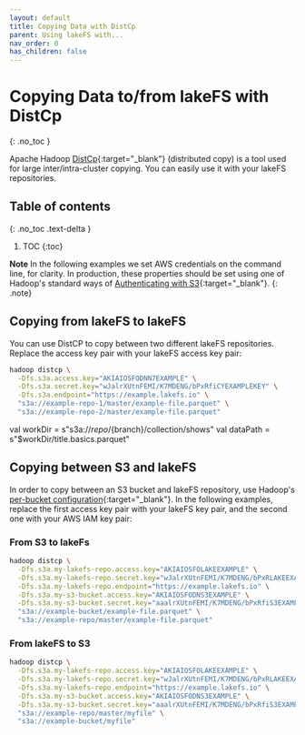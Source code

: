 ```yaml
---
layout: default
title: Copying Data with DistCp
parent: Using lakeFS with...
nav_order: 0
has_children: false
---
```


# Copying Data to/from lakeFS with DistCp
{: .no_toc }

Apache Hadoop [DistCp](https://hadoop.apache.org/docs/current/hadoop-distcp/DistCp.html){:target="_blank"} (distributed copy) is a tool used for large inter/intra-cluster copying. You can easily use it with your lakeFS repositories.
## Table of contents
{: .no_toc .text-delta }

1. TOC
{:toc}

**Note** 
In the following examples we set AWS credentials on the command line, for clarity. In production, these properties should be set using one of Hadoop's standard ways of [Authenticating with S3](https://hadoop.apache.org/docs/current/hadoop-aws/tools/hadoop-aws/index.html#Authenticating_with_S3){:target="_blank"}. 
{: .note}


## Copying from lakeFS to lakeFS

You can use DistCP to copy between two different lakeFS repositories. Replace the access key pair with your lakeFS access key pair:

```bash
hadoop distcp \
  -Dfs.s3a.access.key="AKIAIOSFODNN7EXAMPLE" \
  -Dfs.s3a.secret.key="wJalrXUtnFEMI/K7MDENG/bPxRfiCYEXAMPLEKEY" \
  -Dfs.s3a.endpoint="https://example.lakefs.io" \
  "s3a://example-repo-1/master/example-file.parquet" \
  "s3a://example-repo-2/master/example-file.parquet"
```

val workDir = s"s3a://${repo}/${branch}/collection/shows"
val dataPath = s"$workDir/title.basics.parquet"

## Copying between S3 and lakeFS
In order to copy between an S3 bucket and lakeFS repository, use Hadoop's [per-bucket configuration](https://hadoop.apache.org/docs/current/hadoop-aws/tools/hadoop-aws/index.html#Configuring_different_S3_buckets_with_Per-Bucket_Configuration){:target="_blank"}.
In the following examples, replace the first access key pair with your lakeFS key pair, and the second one with your AWS IAM key pair:

### From S3 to lakeFs
```bash
hadoop distcp \
  -Dfs.s3a.my-lakefs-repo.access.key="AKIAIOSFOLAKEEXAMPLE" \
  -Dfs.s3a.my-lakefs-repo.secret.key="wJalrXUtnFEMI/K7MDENG/bPxRLAKEEXAMPLEKEY" \
  -Dfs.s3a.my-lakefs-repo.endpoint="https://example.lakefs.io" \
  -Dfs.s3a.my-s3-bucket.access.key="AKIAIOSFODNS3EXAMPLE" \
  -Dfs.s3a.my-s3-bucket.secret.key="aaalrXUtnFEMI/K7MDENG/bPxRfiS3EXAMPLEKEY" \
  "s3a://example-bucket/example-file.parquet" \
  "s3a://example-repo/master/example-file.parquet"
```

### From lakeFS to S3
```bash
hadoop distcp \
  -Dfs.s3a.my-lakefs-repo.access.key="AKIAIOSFOLAKEEXAMPLE" \
  -Dfs.s3a.my-lakefs-repo.secret.key="wJalrXUtnFEMI/K7MDENG/bPxRLAKEEXAMPLEKEY" \
  -Dfs.s3a.my-lakefs-repo.endpoint="https://example.lakefs.io" \
  -Dfs.s3a.my-s3-bucket.access.key="AKIAIOSFODNS3EXAMPLE" \
  -Dfs.s3a.my-s3-bucket.secret.key="aaalrXUtnFEMI/K7MDENG/bPxRfiS3EXAMPLEKEY" \
  "s3a://example-repo/master/myfile" \
  "s3a://example-bucket/myfile"
```
